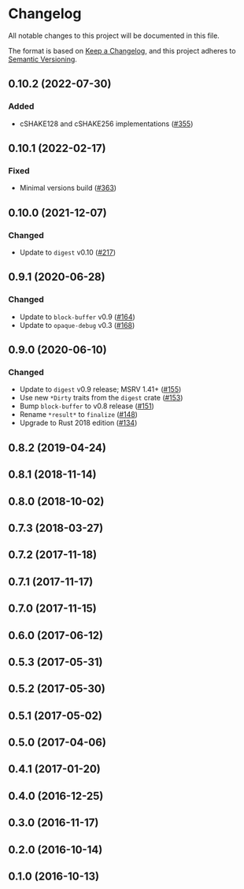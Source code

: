 # Changelog

All notable changes to this project will be documented in this file.

The format is based on [Keep a Changelog](https://keepachangelog.com/en/1.0.0/),
and this project adheres to [Semantic Versioning](https://semver.org/spec/v2.0.0.html).

## 0.10.2 (2022-07-30)
### Added
- cSHAKE128 and cSHAKE256 implementations ([#355])

[#355]: https://github.com/RustCrypto/hashes/pull/355

## 0.10.1 (2022-02-17)
### Fixed
- Minimal versions build ([#363])

[#363]: https://github.com/RustCrypto/hashes/pull/363

## 0.10.0 (2021-12-07)
### Changed
- Update to `digest` v0.10 ([#217])

[#217]: https://github.com/RustCrypto/hashes/pull/217

## 0.9.1 (2020-06-28)
### Changed
- Update to `block-buffer` v0.9 ([#164])
- Update to `opaque-debug` v0.3 ([#168])

[#164]: https://github.com/RustCrypto/hashes/pull/164
[#168]: https://github.com/RustCrypto/hashes/pull/168

## 0.9.0 (2020-06-10)
### Changed
- Update to `digest` v0.9 release; MSRV 1.41+ ([#155])
- Use new `*Dirty` traits from the `digest` crate ([#153])
- Bump `block-buffer` to v0.8 release ([#151])
- Rename `*result*` to `finalize` ([#148])
- Upgrade to Rust 2018 edition ([#134])

[#155]: https://github.com/RustCrypto/hashes/pull/155
[#153]: https://github.com/RustCrypto/hashes/pull/153
[#151]: https://github.com/RustCrypto/hashes/pull/151
[#148]: https://github.com/RustCrypto/hashes/pull/148
[#134]: https://github.com/RustCrypto/hashes/pull/133

## 0.8.2 (2019-04-24)

## 0.8.1 (2018-11-14)

## 0.8.0 (2018-10-02)

## 0.7.3 (2018-03-27)

## 0.7.2 (2017-11-18)

## 0.7.1 (2017-11-17)

## 0.7.0 (2017-11-15)

## 0.6.0 (2017-06-12)

## 0.5.3 (2017-05-31)

## 0.5.2 (2017-05-30)

## 0.5.1 (2017-05-02)

## 0.5.0 (2017-04-06)

## 0.4.1 (2017-01-20)

## 0.4.0 (2016-12-25)

## 0.3.0 (2016-11-17)

## 0.2.0 (2016-10-14)

## 0.1.0 (2016-10-13)
